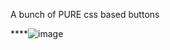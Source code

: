 A bunch of PURE css based buttons

****![image](https://github.com/casvde/Buttons/assets/73029218/1653fa4f-1e2c-4c89-968f-5663a84e1328)
